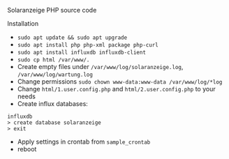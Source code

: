 Solaranzeige PHP source code

Installation
* `sudo apt update && sudo apt upgrade`
* `sudo apt install php php-xml package php-curl`
* `sudo apt install influxdb influxdb-client`
* `sudo cp html /var/www/.`
* Create empty files under `/var/www/log/solaranzeige.log`, `/var/www/log/wartung.log`
* Change permissions `sudo chown www-data:www-data /var/www/log/*log`
* Change `html/1.user.config.php` and `html/2.user.config.php` to your needs
* Create influx databases: 
```
influxdb
> create database solaranzeige
> exit
```
* Apply settings in crontab from `sample_crontab`
* reboot
